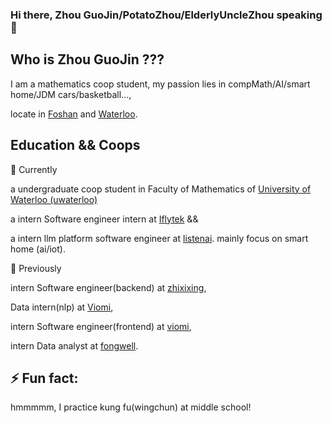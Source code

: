 ### Hi there, Zhou GuoJin/PotatoZhou/ElderlyUncleZhou speaking 👋
## Who is Zhou GuoJin ???
I am a mathematics coop student, my passion lies in compMath/AI/smart home/JDM cars/basketball...,

locate in [Foshan](https://wikitravel.org/en/Foshan) and [Waterloo](https://wikitravel.org/en/Waterloo). 

## Education && Coops
🔭 Currently

a undergraduate coop student in Faculty of Mathematics of [University of Waterloo (uwaterloo)](https://uwaterloo.ca/)

a intern Software engineer intern at [Iflytek](https://www.iflytek.com/en/about-us/about.html) &&

a intern llm platform software engineer at [listenai](https://www.listenai.com/about/). mainly focus on smart home (ai/iot).


🌱 Previously 

intern Software engineer(backend) at [zhixixing](),

Data intern(nlp) at [Viomi](),

intern Software engineer(frontend) at [viomi](),

intern Data analyst at [fongwell]().


## ⚡ Fun fact:

hmmmmm, I practice kung fu(wingchun) at middle school!
<!--
**PotatoZhou/PotatoZhou** is a ✨ _special_ ✨ repository because its `README.md` (this file) appears on your GitHub profile.

Here are some ideas to get you started:

- 🔭 I’m currently working on ...
- 🌱 I’m currently learning ...
- 👯 I’m looking to collaborate on ...
- 🤔 I’m looking for help with ...
- 💬 Ask me about ...
- 📫 How to reach me: ...
- 😄 Pronouns: ...
- ⚡ Fun fact: ...
-->
